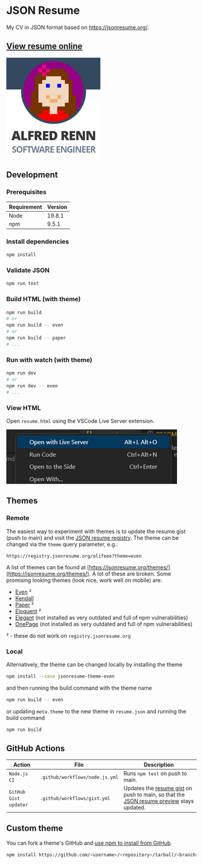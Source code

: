 # JSON Resume

My CV in JSON format based on <https://jsonresume.org/>.

## [View resume online](https://registry.jsonresume.org/alifeee)

![Preview of resume online](images/resume_preview.png)

## Development

### Prerequisites

| Requirement | Version |
| ----------- | ------- |
| Node        | 19.8.1  |
| npm         | 9.5.1   |

### Install dependencies

```bash
npm install
```

### Validate JSON

```bash
npm run test
```

### Build HTML (with theme)

```bash
npm run build
# or
npm run build -- even
# or
npm run build -- paper
# ...
```

### Run with watch (with theme)

```bash
npm run dev
# or
npm run dev -- even
# ...
```

### View HTML

Open `resume.html` using the VSCode Live Server extension.

![Context menu for live server in VSCode](images/live%20server.png)

## Themes

### Remote

The easiest way to experiment with themes is to update the resume gist (push to main) and visit the [JSON resume registry](https://registry.jsonresume.org/alifeee). The theme can be changed via the `theme` query parameter, e.g.:

```url
https://registry.jsonresume.org/alifeee?theme=even
```

A list of themes can be found at [https://jsonresume.org/themes/](https://jsonresume.org/themes/). A lot of these are broken. Some promising looking themes (look nice, work well on mobile) are:

- [Even](https://github.com/rbardini/jsonresume-theme-even) ²
- [Kendall](https://github.com/linuxbozo/jsonresume-theme-kendall)
- [Paper](https://github.com/TimDaub/jsonresume-theme-paper) ²
- [Eloquent](https://github.com/thibaudcolas/jsonresume-theme-eloquent) ²
- [Elegant](https://registry.jsonresume.org/alifeee?theme=elegant) (not installed as very outdated and full of npm vulnerabilities)
- [OnePage](https://github.com/ainsleyc/jsonresume-theme-onepage) (not installed as very outdated and full of npm vulnerabilities)

² - these do not work on `registry.jsonresume.org`

### Local

Alternatively, the theme can be changed locally by installing the theme

```bash
npm install --save jsonresume-theme-even
```

and then running the build command with the theme name

```bash
npm run build -- even
```

or updating `meta.theme` to the new theme in `resume.json` and running the build command

```bash
npm run build
```

## GitHub Actions

| Action | File | Description |
| ------ | ---- | ----------- |
| `Node.js CI` | `.github/workflows/node.js.yml` | Runs `npm test` on push to main. |
| `GitHub Gist updater` | `.github/workflows/gist.yml` | Updates the [resume gist](https://gist.github.com/alifeee/97f9ac1642b1c46cf66942c3f079a42f) on push to main, so that the [JSON resume preview](https://registry.jsonresume.org/alifeee) stays updated. |

## Custom theme

You can fork a theme's GitHub and [use npm to install from GitHub](https://stackoverflow.com/questions/13300137/how-to-edit-a-node-module-installed-via-npm).

```bash
npm install https://github.com/<username>/<repository>/tarball/<branch>
```
